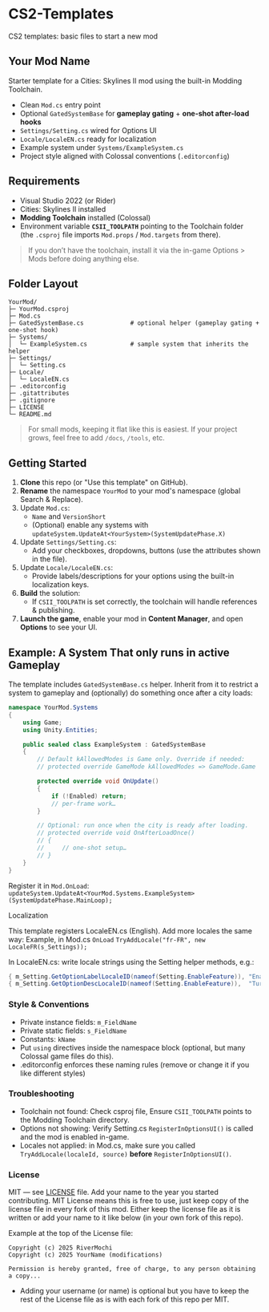 # CS2-Templates
CS2 templates: basic files to start a new mod

## Your Mod Name

Starter template for a Cities: Skylines II mod using the built-in Modding Toolchain.

- Clean `Mod.cs` entry point
- Optional `GatedSystemBase` for **gameplay gating** + **one-shot after-load hooks**
- `Settings/Setting.cs` wired for Options UI
- `Locale/LocaleEN.cs` ready for localization
- Example system under `Systems/ExampleSystem.cs`
- Project style aligned with Colossal conventions (`.editorconfig`)

## Requirements

- Visual Studio 2022 (or Rider)
- Cities: Skylines II installed
- **Modding Toolchain** installed (Colossal)
- Environment variable **`CSII_TOOLPATH`** pointing to the Toolchain folder  
  (the `.csproj` file imports `Mod.props` / `Mod.targets` from there).

> If you don’t have the toolchain, install it via the in-game Options > Mods before doing anything else.

## Folder Layout

```text
YourMod/
├─ YourMod.csproj
├─ Mod.cs
├─ GatedSystemBase.cs             # optional helper (gameplay gating + one-shot hook)
├─ Systems/
│  └─ ExampleSystem.cs            # sample system that inherits the helper
├─ Settings/
│  └─ Setting.cs
├─ Locale/
│  └─ LocaleEN.cs
├─ .editorconfig
├─ .gitattributes
├─ .gitignore
├─ LICENSE
└─ README.md
```

> For small mods, keeping it flat like this is easiest. If your project grows, feel free to add `/docs`, `/tools`, etc.


## Getting Started

1. **Clone** this repo (or "Use this template" on GitHub).
2. **Rename** the namespace `YourMod` to your mod's namespace (global Search & Replace).
3. Update `Mod.cs`:
   - `Name` and `VersionShort`
   - (Optional) enable any systems with `updateSystem.UpdateAt<YourSystem>(SystemUpdatePhase.X)`
4. Update `Settings/Setting.cs`:
   - Add your checkboxes, dropdowns, buttons (use the attributes shown in the file).
5. Update `Locale/LocaleEN.cs`:
   - Provide labels/descriptions for your options using the built-in localization keys.
6. **Build** the solution:
   - If `CSII_TOOLPATH` is set correctly, the toolchain will handle references & publishing.
7. **Launch the game**, enable your mod in **Content Manager**, and open **Options** to see your UI.

## Example: A System That only runs in active Gameplay

The template includes `GatedSystemBase.cs` helper. Inherit from it to restrict a system to gameplay and (optionally) do something once after a city loads:

```csharp
namespace YourMod.Systems
{
    using Game;
    using Unity.Entities;

    public sealed class ExampleSystem : GatedSystemBase
    {
        // Default kAllowedModes is Game only. Override if needed:
        // protected override GameMode kAllowedModes => GameMode.Game | GameMode.MapEditor;

        protected override void OnUpdate()
        {
            if (!Enabled) return;
            // per-frame work…
        }

        // Optional: run once when the city is ready after loading.
        // protected override void OnAfterLoadOnce()
        // {
        //     // one-shot setup…
        // }
    }
}
```

Register it in `Mod.OnLoad`:
`updateSystem.UpdateAt<YourMod.Systems.ExampleSystem>(SystemUpdatePhase.MainLoop);`

Localization

This template registers LocaleEN.cs (English). Add more locales the same way:
Example, in Mod.cs `OnLoad`
`TryAddLocale("fr-FR", new LocaleFR(s_Settings));`

In LocaleEN.cs: write locale strings using the Setting helper methods, e.g.:
```csharp
{ m_Setting.GetOptionLabelLocaleID(nameof(Setting.EnableFeature)), "Enable Feature" },
{ m_Setting.GetOptionDescLocaleID(nameof(Setting.EnableFeature)),  "Turns the feature on or off." },
```

### Style & Conventions
- Private instance fields: `m_FieldName`
- Private static fields: `s_FieldName`
- Constants: `kName`
- Put `using` directives inside the namespace block (optional, but many Colossal game files do this).
- .editorconfig enforces these naming rules (remove or change it if you like different styles)

### Troubleshooting

- Toolchain not found: Check csproj file, Ensure `CSII_TOOLPATH` points to the Modding Toolchain directory.
- Options not showing: Verify Setting.cs `RegisterInOptionsUI()` is called and the mod is enabled in-game.
- Locales not applied: in Mod.cs, make sure you called `TryAddLocale(localeId, source)` **before** `RegisterInOptionsUI()`.


### License
MIT — see [LICENSE](https://github.com/River-Mochi/CS2-Templates/blob/main/LICENSE) file. Add your name to the year you started contributing. MIT License means this is free to use, just keep copy of the license file in every fork of this mod.
Either keep the license file as it is written or add your name to it like below (in your own fork of this repo). 

Example at the top of the License file:

``` MIT License
Copyright (c) 2025 RiverMochi
Copyright (c) 2025 YourName (modifications)     

Permission is hereby granted, free of charge, to any person obtaining a copy...
```
- Adding your username (or name) is optional but you have to keep the rest of the License file as is with each fork of this repo per MIT.


